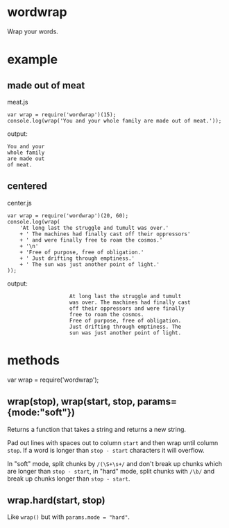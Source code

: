 wordwrap
========

Wrap your words.

example
=======

made out of meat
----------------

meat.js

	var wrap = require('wordwrap')(15);
	console.log(wrap('You and your whole family are made out of meat.'));

output:

	You and your
	whole family
	are made out
	of meat.

centered
--------

center.js

	var wrap = require('wordwrap')(20, 60);
	console.log(wrap(
		'At long last the struggle and tumult was over.'
		+ ' The machines had finally cast off their oppressors'
		+ ' and were finally free to roam the cosmos.'
		+ '\n'
		+ 'Free of purpose, free of obligation.'
		+ ' Just drifting through emptiness.'
		+ ' The sun was just another point of light.'
	));

output:

						At long last the struggle and tumult
						was over. The machines had finally cast
						off their oppressors and were finally
						free to roam the cosmos.
						Free of purpose, free of obligation.
						Just drifting through emptiness. The
						sun was just another point of light.

methods
=======

var wrap = require('wordwrap');

wrap(stop), wrap(start, stop, params={mode:"soft"})
---------------------------------------------------

Returns a function that takes a string and returns a new string.

Pad out lines with spaces out to column `start` and then wrap until column
`stop`. If a word is longer than `stop - start` characters it will overflow.

In "soft" mode, split chunks by `/(\S+\s+/` and don't break up chunks which are
longer than `stop - start`, in "hard" mode, split chunks with `/\b/` and break
up chunks longer than `stop - start`.

wrap.hard(start, stop)
----------------------

Like `wrap()` but with `params.mode = "hard"`.
